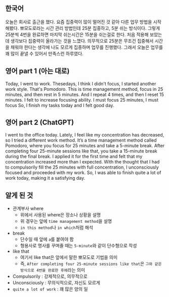
## 한국어 

오늘은 회사로 출근을 했다.
요즘 집중력이 많이 떨어진 것 같아 다른 업무 방법을 시작해봤다. 뽀모도로라는 시간 관리 방법인데 25분 집중하고, 5분 쉬는 방식이다. 그렇게 25분씩 4번을 완료하면 마지막 쉬는시간은 15분을 쉬는걸로 한다.
처음 적용해 보았는데 생각보다 집중력이 올라가는 것을 느꼈다. 의무적으로 25분은 무조건 집중해서 시간을 채워야 한다는 생각에 나도 모르게 집중하며 업무를 진행했다.
그래서 오늘은 업무를 꽤 많이 끝낼 수 있어서 만족스런 하루였다.

## 영어 part 1 (아는 대로)

Today, I went to work.
Thesedays, I think I didn't focus, I started another work style. That's Pomodoro. This is time management method, focus in 25 minutes, and then rest in 5 minutes. And I repeat 4 times, and then I reset 15 minutes.
I felt to increase focusing ability. I must focus 25 minutes, I must focus
So, I finish my tasks today and I felt good day.

## 영어 part 2 (ChatGPT)

I went to the office today.
Lately, I feel like my concentration has decreased, so I tried a different work method. It’s a time management method called Pomodoro, where you focus for 25 minutes and take a 5-minute break. After completing four 25-minute sessions like that, you take a 15-minute break during the final break.
I applied it for the first time and felt that my concentration increased more than I expected. With the thought that I had to compulsorily fill the 25 minutes with full concentration, I unconsciously focused and proceeded with my work.
So, I was able to finish quite a lot of work today, making it a satisfying day.
## 알게 된 것

- 관계부사 where
	- 위에서 사용된 where은 장소나 상황을 설명
	- 위 경우는 앞에 `time management method`을 설명
	- `in this method`나 `in which`처럼 해석
- break
	- 단수일 때 앞에 `a`를 붙여야 함
	- 형용사로 명사를 꾸며줄 때는 `5-minute`와 같이 단수형으로 작성
- like that
	- 여기서 like that은 앞에서 말한 뽀모도로 기법을 의미
	- 즉, `After completing four 25-minute sessions like that`은 `그와 같은 방식으로 4번을 완료한 후에`라는 의미
- Compulsorily : 강제적으로, 의무적으로 
- Unconsciously : 무의식적으로, 자신도 모르게
- `quite a lot of work` : 꽤 많은 양의 일